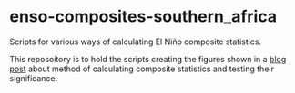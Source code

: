 # enso-composites-southern_africa
Scripts for various ways of calculating El Niño composite statistics.

This reposoitory is to hold the scripts creating the figures shown in a 
[blog post](https://www.authorea.com/users/17446/articles/102473/_show_article) 
about method of calculating composite statistics and testing their significance. 
